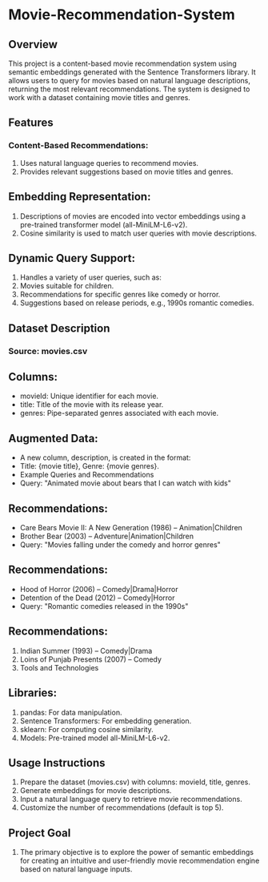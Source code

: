 # Movie-Recommendation-System

## Overview
This project is a content-based movie recommendation system using semantic embeddings generated with the Sentence Transformers library. It allows users to query for movies based on natural language descriptions, returning the most relevant recommendations. The system is designed to work with a dataset containing movie titles and genres.

## Features
### Content-Based Recommendations:
1. Uses natural language queries to recommend movies.
2. Provides relevant suggestions based on movie titles and genres.

## Embedding Representation:
1. Descriptions of movies are encoded into vector embeddings using a pre-trained transformer model (all-MiniLM-L6-v2).
2. Cosine similarity is used to match user queries with movie descriptions.
   
## Dynamic Query Support:
1. Handles a variety of user queries, such as:
2. Movies suitable for children.
3. Recommendations for specific genres like comedy or horror.
4. Suggestions based on release periods, e.g., 1990s romantic comedies.
   
## Dataset Description
### Source: movies.csv

## Columns:
- movieId: Unique identifier for each movie.
- title: Title of the movie with its release year.
- genres: Pipe-separated genres associated with each movie.

## Augmented Data:
- A new column, description, is created in the format:
- Title: {movie title}, Genre: {movie genres}.
- Example Queries and Recommendations
- Query: "Animated movie about bears that I can watch with kids"

## Recommendations:
- Care Bears Movie II: A New Generation (1986) – Animation|Children
- Brother Bear (2003) – Adventure|Animation|Children
- Query: "Movies falling under the comedy and horror genres"

## Recommendations:
- Hood of Horror (2006) – Comedy|Drama|Horror
- Detention of the Dead (2012) – Comedy|Horror
- Query: "Romantic comedies released in the 1990s"

## Recommendations:
1. Indian Summer (1993) – Comedy|Drama
2. Loins of Punjab Presents (2007) – Comedy
3. Tools and Technologies

## Libraries:
1. pandas: For data manipulation.
2. Sentence Transformers: For embedding generation.
3. sklearn: For computing cosine similarity.
4. Models: Pre-trained model all-MiniLM-L6-v2.

## Usage Instructions
1. Prepare the dataset (movies.csv) with columns: movieId, title, genres.
2. Generate embeddings for movie descriptions.
3. Input a natural language query to retrieve movie recommendations.
4. Customize the number of recommendations (default is top 5).

## Project Goal
1. The primary objective is to explore the power of semantic embeddings for creating an intuitive and user-friendly movie recommendation engine based on natural language inputs.
